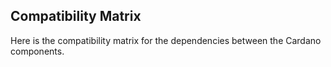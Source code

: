 ## Compatibility Matrix
Here is the compatibility matrix for the dependencies between the Cardano components.
